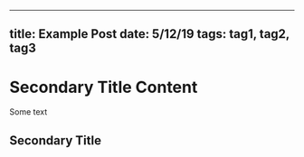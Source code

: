  ---
title: Example Post
date: 5/12/19
tags: tag1, tag2, tag3
---

# Secondary Title  Content

Some text

## Secondary Title
